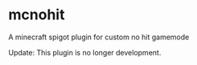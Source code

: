 # mcnohit
A minecraft spigot plugin for custom no hit gamemode

Update: This plugin is no longer development.
